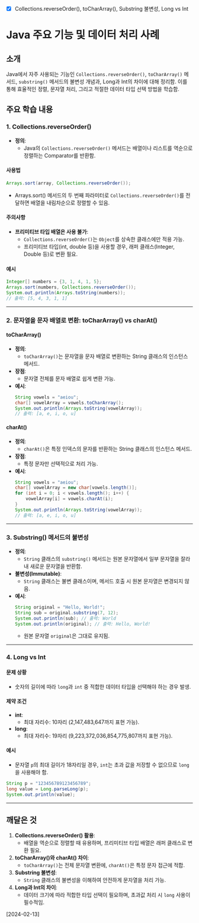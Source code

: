 - [x] Collections.reverseOrder(), toCharArray(), Substring 불변성, Long vs Int

# Java 주요 기능 및 데이터 처리 사례

## 소개
Java에서 자주 사용되는 기능인 `Collections.reverseOrder()`, `toCharArray()` 메서드, `substring()` 메서드의 불변성 개념과, Long과 Int의 차이에 대해 정리함. 이를 통해 효율적인 정렬, 문자열 처리, 그리고 적절한 데이터 타입 선택 방법을 학습함.

## 주요 학습 내용

### 1. Collections.reverseOrder()
- **정의**:
  - Java의 `Collections.reverseOrder()` 메서드는 배열이나 리스트를 역순으로 정렬하는 Comparator를 반환함.

#### 사용법
```java
Arrays.sort(array, Collections.reverseOrder());
```
- Arrays.sort() 메서드의 두 번째 파라미터로 `Collections.reverseOrder()`를 전달하면 배열을 내림차순으로 정렬할 수 있음.

#### 주의사항
- **프리미티브 타입 배열은 사용 불가**:
  - `Collections.reverseOrder()`는 `Object`를 상속한 클래스에만 적용 가능.
  - 프리미티브 타입(int, double 등)을 사용할 경우, 래퍼 클래스(Integer, Double 등)로 변환 필요.

#### 예시
```java
Integer[] numbers = {3, 1, 4, 1, 5};
Arrays.sort(numbers, Collections.reverseOrder());
System.out.println(Arrays.toString(numbers));
// 출력: [5, 4, 3, 1, 1]
```

---

### 2. 문자열을 문자 배열로 변환: toCharArray() vs charAt()

#### toCharArray()
- **정의**:
  - `toCharArray()`는 문자열을 문자 배열로 변환하는 String 클래스의 인스턴스 메서드.
- **장점**:
  - 문자열 전체를 문자 배열로 쉽게 변환 가능.
- **예시**:
  ```java
  String vowels = "aeiou";
  char[] vowelArray = vowels.toCharArray();
  System.out.println(Arrays.toString(vowelArray));
  // 출력: [a, e, i, o, u]
  ```

#### charAt()
- **정의**:
  - `charAt()`은 특정 인덱스의 문자를 반환하는 String 클래스의 인스턴스 메서드.
- **장점**:
  - 특정 문자만 선택적으로 처리 가능.
- **예시**:
  ```java
  String vowels = "aeiou";
  char[] vowelArray = new char[vowels.length()];
  for (int i = 0; i < vowels.length(); i++) {
      vowelArray[i] = vowels.charAt(i);
  }
  System.out.println(Arrays.toString(vowelArray));
  // 출력: [a, e, i, o, u]
  ```

---

### 3. Substring() 메서드의 불변성
- **정의**:
  - `String` 클래스의 `substring()` 메서드는 원본 문자열에서 일부 문자열을 잘라내 새로운 문자열을 반환함.
- **불변성(Immutable)**:
  - `String` 클래스는 불변 클래스이며, 메서드 호출 시 원본 문자열은 변경되지 않음.
- **예시**:
  ```java
  String original = "Hello, World!";
  String sub = original.substring(7, 12);
  System.out.println(sub); // 출력: World
  System.out.println(original); // 출력: Hello, World!
  ```
  - 원본 문자열 `original`은 그대로 유지됨.

---

### 4. Long vs Int

#### 문제 상황
- 숫자의 길이에 따라 `long`과 `int` 중 적합한 데이터 타입을 선택해야 하는 경우 발생.

#### 제약 조건
- **int**:
  - 최대 자리수: 10자리 (2,147,483,647까지 표현 가능).
- **long**:
  - 최대 자리수: 19자리 (9,223,372,036,854,775,807까지 표현 가능).

#### 예시
- 문자열 `p`의 최대 길이가 18자리일 경우, `int`는 초과 값을 저장할 수 없으므로 `long`을 사용해야 함.
```java
String p = "123456789123456789";
long value = Long.parseLong(p);
System.out.println(value);
```

---

## 깨달은 것

1. **Collections.reverseOrder() 활용**:
   - 배열을 역순으로 정렬할 때 유용하며, 프리미티브 타입 배열은 래퍼 클래스로 변환 필요.
2. **toCharArray()와 charAt() 차이**:
   - `toCharArray()`는 전체 문자열 변환에, `charAt()`은 특정 문자 접근에 적합.
3. **Substring 불변성**:
   - `String` 클래스의 불변성을 이해하여 안전하게 문자열을 처리 가능.
4. **Long과 Int의 차이**:
   - 데이터 크기에 따라 적합한 타입 선택이 필요하며, 초과값 처리 시 `long` 사용이 필수적임.


[2024-02-13]
